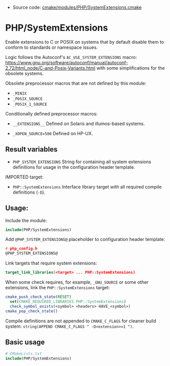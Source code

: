 <!-- This is auto-generated file. -->
* Source code: [cmake/modules/PHP/SystemExtensions.cmake](https://github.com/petk/php-build-system/blob/master/cmake/cmake/modules/PHP/SystemExtensions.cmake)

# PHP/SystemExtensions

Enable extensions to C or POSIX on systems that by default disable them to
conform to standards or namespace issues.

Logic follows the Autoconf's `AC_USE_SYSTEM_EXTENSIONS` macro:
https://www.gnu.org/software/autoconf/manual/autoconf-2.72/html_node/C-and-Posix-Variants.html
with some simplifications for the obsolete systems.

Obsolete preprocessor macros that are not defined by this module:

* `_MINIX`
* `_POSIX_SOURCE`
* `_POSIX_1_SOURCE`

Conditionally defined preprocessor macros:

* `__EXTENSIONS__`
  Defined on Solaris and illumos-based systems.

* `_XOPEN_SOURCE=500`
  Defined on HP-UX.

## Result variables

* `PHP_SYSTEM_EXTENSIONS`
  String for containing all system extensions definitions for usage in the
  configuration header template.

IMPORTED target:

* `PHP::SystemExtensions`
  Interface library target with all required compile definitions (`-D`).

## Usage:

Include the module:

```cmake
include(PHP/SystemExtensions)
```

Add `@PHP_SYSTEM_EXTENSIONS@` placeholder to configuration header template:

```c
# php_config.h
@PHP_SYSTEM_EXTENSIONS@
```

Link targets that require system extensions:

```cmake
target_link_libraries(<target> ... PHP::SystemExtensions)
```

When some check requires, for example, `_GNU_SOURCE` or some other extensions,
link the `PHP::SystemExtensions` target:

```cmake
cmake_push_check_state(RESET)
  set(CMAKE_REQUIRED_LIBRARIES PHP::SystemExtensions)
  check_symbol_exists(<symbol> <headers> HAVE_<symbol>)
cmake_pop_check_state()
```

Compile definitions are not appended to `CMAKE_C_FLAGS` for cleaner build
system: `string(APPEND CMAKE_C_FLAGS " -D<extension>=1 ")`.

## Basic usage

```cmake
# CMakeLists.txt
include(PHP/SystemExtensions)
```
